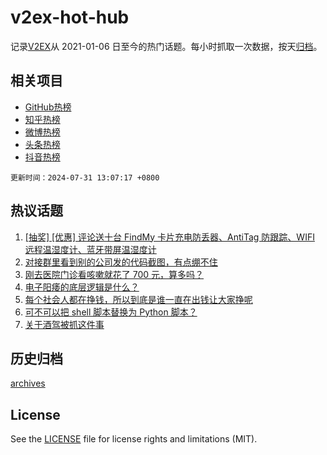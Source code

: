 # v2ex-hot-hub

 记录[V2EX](https://www.v2ex.com/)从 2021-01-06 日至今的热门话题。每小时抓取一次数据，按天[归档](archives)。
 
 ## 相关项目

- [GitHub热榜](https://github.com/snaildev/github-hot-hub)
- [知乎热榜](https://github.com/snaildev/zhihu-hot-hub)
- [微博热榜](https://github.com/snaildev/weibo-hot-hub)
- [头条热榜](https://github.com/snaildev/toutiao-hot-hub)
- [抖音热榜](https://github.com/snaildev/douyin-hot-hub)


 `更新时间：2024-07-31 13:07:17 +0800`

## 热议话题

1. [[抽奖] [优惠] 评论送十台 FindMy 卡片充电防丢器、AntiTag 防跟踪、WIFI 远程温湿度计、蓝牙带屏温湿度计](https://www.v2ex.com/t/1061188)
1. [对接群里看到别的公司发的代码截图，有点绷不住](https://www.v2ex.com/t/1061237)
1. [刚去医院门诊看咳嗽就花了 700 元，算多吗？](https://www.v2ex.com/t/1061227)
1. [电子阳痿的底层逻辑是什么？](https://www.v2ex.com/t/1061356)
1. [每个社会人都在挣钱，所以到底是谁一直在出钱让大家挣呢](https://www.v2ex.com/t/1061377)
1. [可不可以把 shell 脚本替换为 Python 脚本？](https://www.v2ex.com/t/1061359)
1. [关于酒驾被抓这件事](https://www.v2ex.com/t/1061385)

## 历史归档

[archives](archives)

## License

See the [LICENSE](LICENSE) file for license rights and limitations (MIT).
